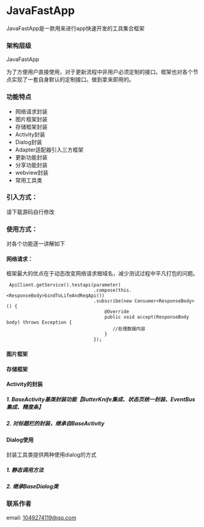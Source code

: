 # JavaFastApp


JavaFastApp是一款用来进行app快速开发的工具集合框架

### 架构层级
JavaFastApp

为了方便用户直接使用，对于更新流程中非用户必须定制的接口。框架也对各个节点实现了一套自身默认的定制接口。做到拿来即用的。

### 功能特点

- 网络请求封装
- 图片框架封装
- 存储框架封装
- Activity封装
- Dialog封装
- Adapter适配器引入三方框架
- 更新功能封装
- 分享功能封装
- webview封装
- 常用工具类

### 引入方式：

请下载源码自行修改

### 使用方式：

对各个功能逐一讲解如下

#### 网络请求：

框架最大的优点在于动态改变网络请求根域名，减少测试过程中平凡打包的问题。

```
 ApiClient.getService().testapi(parameter)
                                .compose(this.<ResponseBody>bindToLifeAndReqApi())
                                .subscribe(new Consumer<ResponseBody>() {
                                    @Override
                                    public void accept(ResponseBody body) throws Exception {
                                       //处理数据内容
                                    }
                                });
```
#### 图片框架

#### 存储框架

#### Activity的封装
##### 1. BaseActivity基类封装功能【ButterKnife集成、状态页统一封装、EventBus集成、精度条】
##### 2. 对标题栏的封装，继承自BaseActivity


#### Dialog使用

封装工具类提供两种使用dialog的方式

##### 1. 静态调用方法

##### 2. 继承BaseDialog类

### 联系作者
email: 1049274119@qq.com
